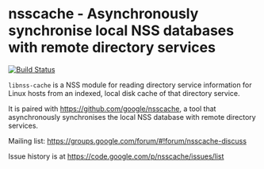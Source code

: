 nsscache - Asynchronously synchronise local NSS databases with remote directory services
========================================================================================

[![Build Status](https://api.cirrus-ci.com/github/google/libnss-cache.svg)](https://cirrus-ci.com/github/google/libnss-cache)

`libnss-cache` is a NSS module for reading directory service information for Linux hosts from an indexed, local disk cache of that directory service.

It is paired with https://github.com/google/nsscache, a tool that asynchronously synchronises the local NSS database with remote directory services.

Mailing list: https://groups.google.com/forum/#!forum/nsscache-discuss

Issue history is at https://code.google.com/p/nsscache/issues/list
